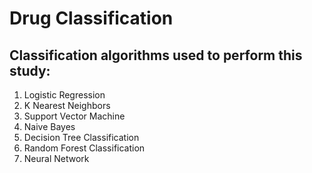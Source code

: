 # Drug Classification

## Classification algorithms used to perform this study:
1. Logistic Regression
2. K Nearest Neighbors
3. Support Vector Machine
4. Naive Bayes
5. Decision Tree Classification
6. Random Forest Classification
7. Neural Network
